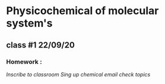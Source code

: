 # Physicochemical of molecular system's

## class #1 22/09/20

### Homework :
*Inscribe to classroom*
*Sing up chemical email*
*check topics*

